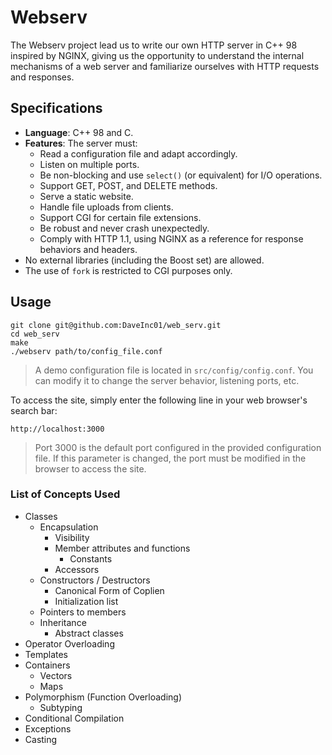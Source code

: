# Webserv

The Webserv project lead us to write our own HTTP server in C++ 98 inspired by NGINX, giving us the opportunity to understand the internal mechanisms of a web server and familiarize ourselves with HTTP requests and responses.

## Specifications

- **Language**: C++ 98 and C.
- **Features**: The server must:
  - Read a configuration file and adapt accordingly.
  - Listen on multiple ports.
  - Be non-blocking and use `select()` (or equivalent) for I/O operations.
  - Support GET, POST, and DELETE methods.
  - Serve a static website.
  - Handle file uploads from clients.
  - Support CGI for certain file extensions.
  - Be robust and never crash unexpectedly.
  - Comply with HTTP 1.1, using NGINX as a reference for response behaviors and headers.
- No external libraries (including the Boost set) are allowed.
- The use of `fork` is restricted to CGI purposes only.

## Usage

```shell
git clone git@github.com:DaveInc01/web_serv.git
cd web_serv
make
./webserv path/to/config_file.conf
```

> A demo configuration file is located in `src/config/config.conf`. You can modify it to change the server behavior, listening ports, etc.

To access the site, simply enter the following line in your web browser's search bar:

```web
http://localhost:3000
```

> Port 3000 is the default port configured in the provided configuration file. If this parameter is changed, the port must be modified in the browser to access the site.

### List of Concepts Used

- Classes
  - Encapsulation
    - Visibility
    - Member attributes and functions
      - Constants
    - Accessors
  - Constructors / Destructors
    - Canonical Form of Coplien
    - Initialization list
  - Pointers to members
  - Inheritance
    - Abstract classes
- Operator Overloading
- Templates
- Containers
  - Vectors
  - Maps
- Polymorphism (Function Overloading)
  - Subtyping
- Conditional Compilation
- Exceptions
- Casting
